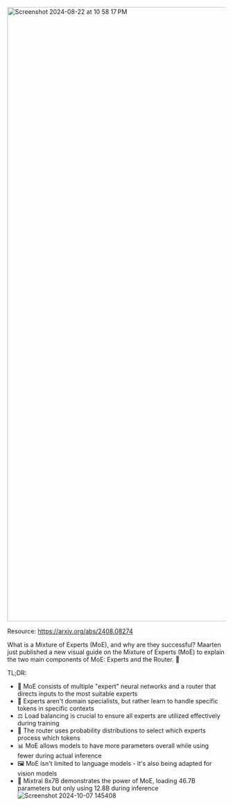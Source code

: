 <img width="1417" alt="Screenshot 2024-08-22 at 10 58 17 PM" src="https://github.com/user-attachments/assets/8d7345cb-b0d1-408a-85f8-0a6de6a56335">

Resource: https://arxiv.org/abs/2408.08274 


What is a Mixture of Experts (MoE), and why are they successful? Maarten just published a new visual guide on the Mixture of Experts (MoE) to explain the two main components of MoE: Experts and the Router. 👀

TL;DR:
- 🧠 MoE consists of multiple "expert" neural networks and a router that directs inputs to the most suitable experts
- 🔄 Experts aren't domain specialists, but rather learn to handle specific tokens in specific contexts
- ⚖️ Load balancing is crucial to ensure all experts are utilized effectively during training
- 🚂 The router uses probability distributions to select which experts process which tokens
- 📊 MoE allows models to have more parameters overall while using fewer during actual inference
- 🖼️ MoE isn't limited to language models - it's also being adapted for vision models
- 🔢 Mixtral 8x7B demonstrates the power of MoE, loading 46.7B parameters but only using 12.8B during inference
![Screenshot 2024-10-07 145408](https://github.com/user-attachments/assets/4f894179-4504-40cd-a34f-1c5d4540b385)
